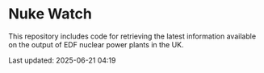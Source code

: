 # Nuke Watch

This repository includes code for retrieving the latest information available on the output of EDF nuclear power plants in the UK.

Last updated: 2025-06-21 04:19